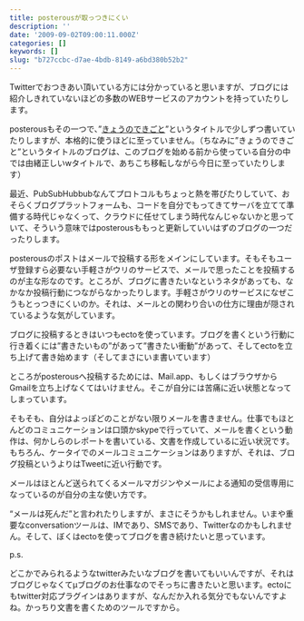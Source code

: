 ```yaml
---
title: posterousが取っつきにくい
description: ''
date: '2009-09-02T09:00:11.000Z'
categories: []
keywords: []
slug: "b727ccbc-d7ae-4bdb-8149-a6bd380b52b2"
---
```

Twitterでおつきあい頂いている方には分かっていると思いますが、ブログには紹介しきれていないほどの多数のWEBサービスのアカウントを持っていたりします。

posterousもその一つで、”[きょうのできごと](http://thingsonaplanet.posterous.com/)”というタイトルで少しずつ書いていたりしますが、本格的に使うほどに至っていません。（ちなみに”きょうのできごと”というタイトルのブログは、このブログを始める前から使っている自分の中では由緒正しいwタイトルで、あちこち移転しながら今日に至っていたりします）

最近、PubSubHubbubなんてプロトコルもちょっと熱を帯びたりしていて、おそらくブログプラットフォームも、コードを自分でもってきてサーバを立てて準備する時代じゃなくって、クラウドに任せてしまう時代なんじゃないかと思っていて、そういう意味ではposterousももっと更新していいはずのブログの一つだったりします。

posterousのポストはメールで投稿する形をメインにしています。そもそもユーザ登録すら必要ない手軽さがウリのサービスで、メールで思ったことを投稿するのが主な形なのです。ところが、ブログに書きたいなというネタがあっても、なかなか投稿行動につながらなかったりします。手軽さがウリのサービスになぜこうもとっつきにくいのか。それは、メールとの関わり合いの仕方に理由が隠されているような気がしています。

ブログに投稿するときはいつもectoを使っています。ブログを書くという行動に行き着くには”書きたいもの”があって”書きたい衝動”があって、そしてectoを立ち上げて書き始めます（そしてまさにいま書いています）

ところがposterousへ投稿するためには、Mail.app、もしくはブラウザからGmailを立ち上げなくてはいけません。そこが自分には苦痛に近い状態となってしまっています。

そもそも、自分はよっぽどのことがない限りメールを書きません。仕事でもほとんどのコミュニケーションは口頭かskypeで行っていて、メールを書くという動作は、何かしらのレポートを書いている、文書を作成しているに近い状況です。もちろん、ケータイでのメールコミュニケーションはありますが、それは、ブログ投稿というよりはTweetに近い行動です。

メールはほとんど送られてくるメールマガジンやメールによる通知の受信専用になっているのが自分の主な使い方です。

“メールは死んだ”と言われたりしますが、まさにそうかもしれません。いまや重要なconversationツールは、IMであり、SMSであり、Twitterなのかもしれません。そして、ぼくはectoを使ってブログを書き続けたいと思っています。

p.s.

どこかでみられるようなtwitterみたいなブログを書いてもいいんですが、それはブログじゃなくてμブログのお仕事なのでそっちに書きたいと思います。ectoにもtwitter対応プラグインはありますが、なんだか入れる気分でもないんですよね。かっちり文書を書くためのツールですから。